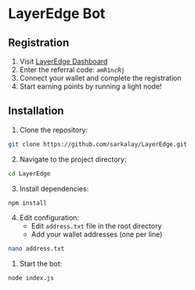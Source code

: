 # LayerEdge Bot

## Registration

1. Visit [LayerEdge Dashboard](https://dashboard.layeredge.io)
2. Enter the referral code: `amR1ncRj`
3. Connect your wallet and complete the registration
4. Start earning points by running a light node!

## Installation

1. Clone the repository:

```bash
git clone https://github.com/sarkalay/LayerEdge.git
```

2. Navigate to the project directory:

```bash
cd LayerEdge
```

3. Install dependencies:

```bash
npm install
```

4. Edit configuration:
   - Edit `address.txt` file in the root directory
   - Add your wallet addresses (one per line)
```bash
nano address.txt
```

1. Start the bot:

```bash
node index.js
```
